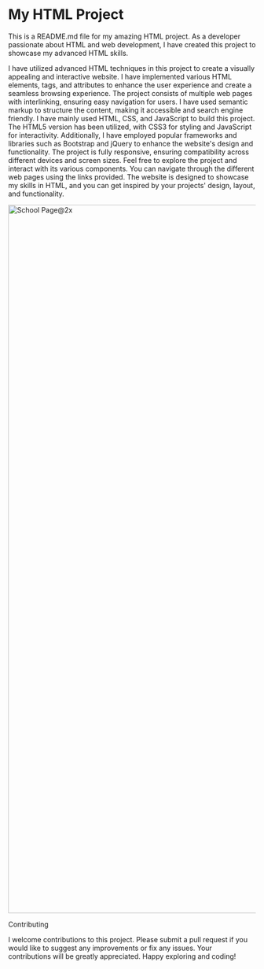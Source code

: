 My HTML Project
===============================================================================
This is a README.md file for my amazing HTML project. As a developer passionate about HTML and web development, I have created this project to showcase my advanced HTML skills.

I have utilized advanced HTML techniques in this project to create a visually appealing and interactive website. I have implemented various HTML elements, tags, and attributes to enhance the user experience and create a seamless browsing experience. The project consists of multiple web pages with interlinking, ensuring easy navigation for users. I have used semantic markup to structure the content, making it accessible and search engine friendly.
I have mainly used HTML, CSS, and JavaScript to build this project. The HTML5 version has been utilized, with CSS3 for styling and JavaScript for interactivity. Additionally, I have employed popular frameworks and libraries such as Bootstrap and jQuery to enhance the website's design and functionality. The project is fully responsive, ensuring compatibility across different devices and screen sizes.
Feel free to explore the project and interact with its various components. You can navigate through the different web pages using the links provided. The website is designed to showcase my skills in HTML, and you can get inspired by your projects' design, layout, and functionality.

<img width="1440" alt="School Page@2x" src="https://user-images.githubusercontent.com/67793634/192224177-3a136d6d-9c94-426a-8bda-370f44123684.png">

Contributing

I welcome contributions to this project. Please submit a pull request if you would like to suggest any improvements or fix any issues. Your contributions will be greatly appreciated.
Happy exploring and coding!
